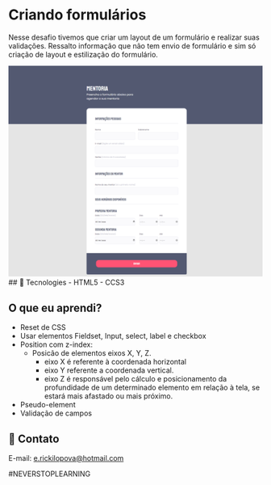 # Criando formulários
  Nesse desafio tivemos que criar um layout de um formulário e realizar suas validações.
  Ressalto informação que não tem envio de formulário e sim só criação de layout e estilização do formulário.
  
<img src="./.github/preview.png" alt="Foto de um formulário de mentoria">
## 🔧 Tecnologies
- HTML5
- CCS3

## O que eu aprendi?
- Reset de CSS
- Usar elementos Fieldset, Input, select, label e checkbox
- Position com z-index:
  - Posicão de elementos eixos X, Y, Z.
    - eixo X é referente à coordenada horizontal
    - eixo Y referente a coordenada vertical.
    - eixo Z é responsável pelo cálculo e posicionamento da profundidade de um determinado elemento em relação à tela, se estará mais afastado ou mais próximo.
- Pseudo-element
- Validação de campos

## 💚 Contato
E-mail: e.rickilopova@hotmail.com

#NEVERSTOPLEARNING